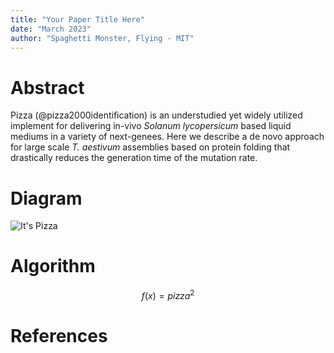 ```yaml
---
title: "Your Paper Title Here"
date: "March 2023"
author: "Spaghetti Monster, Flying - MIT"
---
```


# Abstract

Pizza (@pizza2000identification) is an understudied yet widely utilized implement for delivering in-vivo *Solanum lycopersicum* based liquid mediums in a variety of next-genees. Here we describe a de novo approach for large scale *T. aestivum* assemblies based on protein folding that drastically reduces the generation time of the mutation rate.

# Diagram

![It's Pizza](https://github.com/JacksonBurns/18337-project-template/blob/main/paper/images/pizza.png?raw=true)

# Algorithm

$$f(x)=pizza^2$$

# References